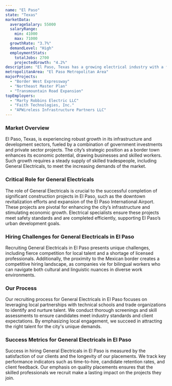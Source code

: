 ```yaml
---
name: "El Paso"
state: "Texas"
marketData:
  averageSalary: 55000
  salaryRange:
    min: 41000
    max: 71000
  growthRate: "3.7%"
  demandLevel: "High"
  employmentStats:
    totalJobs: 2700
    projectedGrowth: "4.2%"
description: "El Paso, Texas has a growing electrical industry with a few of the major employers continually seeking skilled tradespeople."
metropolitanArea: "El Paso Metropolitan Area"
majorProjects:
  - "Border West Expressway"
  - "Northeast Master Plan"
  - "Transmountain Road Expansion"
topEmployers:
  - "Marty Robbins Electric LLC"
  - "Faith Technologies, Inc."
  - "APWireless Infrastructure Partners LLC"
---
```


### Market Overview
El Paso, Texas, is experiencing robust growth in its infrastructure and development sectors, fueled by a combination of government investments and private sector projects. The city’s strategic position as a border town enhances its economic potential, drawing businesses and skilled workers. Such growth requires a steady supply of skilled tradespeople, including General Electricals, to meet the increasing demands of the market.

### Critical Role for General Electricals
The role of General Electricals is crucial to the successful completion of significant construction projects in El Paso, such as the downtown revitalization efforts and expansion of the El Paso International Airport. These projects are pivotal for enhancing the city’s infrastructure and stimulating economic growth. Electrical specialists ensure these projects meet safety standards and are completed efficiently, supporting El Paso’s urban development goals.

### Hiring Challenges for General Electricals in El Paso
Recruiting General Electricals in El Paso presents unique challenges, including fierce competition for local talent and a shortage of licensed professionals. Additionally, the proximity to the Mexican border creates a competitive hiring landscape, as companies vie for bilingual workers who can navigate both cultural and linguistic nuances in diverse work environments.

### Our Process
Our recruiting process for General Electricals in El Paso focuses on leveraging local partnerships with technical schools and trade organizations to identify and nurture talent. We conduct thorough screenings and skill assessments to ensure candidates meet industry standards and client expectations. By emphasizing local engagement, we succeed in attracting the right talent for the city's unique demands.

### Success Metrics for General Electricals in El Paso
Success in hiring General Electricals in El Paso is measured by the satisfaction of our clients and the longevity of our placements. We track key performance indicators such as time-to-hire, candidate retention rates, and client feedback. Our emphasis on quality placements ensures that the skilled professionals we recruit make a lasting impact on the projects they join.